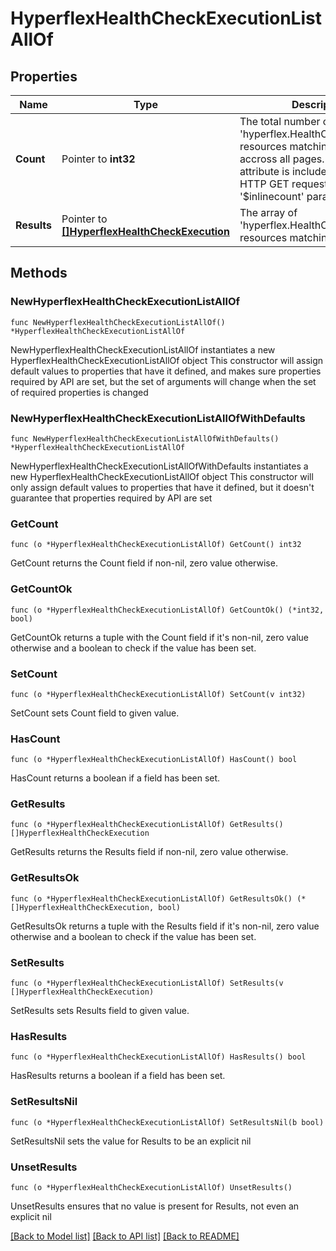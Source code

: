 # HyperflexHealthCheckExecutionListAllOf

## Properties

Name | Type | Description | Notes
------------ | ------------- | ------------- | -------------
**Count** | Pointer to **int32** | The total number of &#39;hyperflex.HealthCheckExecution&#39; resources matching the request, accross all pages. The &#39;Count&#39; attribute is included when the HTTP GET request includes the &#39;$inlinecount&#39; parameter. | [optional] 
**Results** | Pointer to [**[]HyperflexHealthCheckExecution**](HyperflexHealthCheckExecution.md) | The array of &#39;hyperflex.HealthCheckExecution&#39; resources matching the request. | [optional] 

## Methods

### NewHyperflexHealthCheckExecutionListAllOf

`func NewHyperflexHealthCheckExecutionListAllOf() *HyperflexHealthCheckExecutionListAllOf`

NewHyperflexHealthCheckExecutionListAllOf instantiates a new HyperflexHealthCheckExecutionListAllOf object
This constructor will assign default values to properties that have it defined,
and makes sure properties required by API are set, but the set of arguments
will change when the set of required properties is changed

### NewHyperflexHealthCheckExecutionListAllOfWithDefaults

`func NewHyperflexHealthCheckExecutionListAllOfWithDefaults() *HyperflexHealthCheckExecutionListAllOf`

NewHyperflexHealthCheckExecutionListAllOfWithDefaults instantiates a new HyperflexHealthCheckExecutionListAllOf object
This constructor will only assign default values to properties that have it defined,
but it doesn't guarantee that properties required by API are set

### GetCount

`func (o *HyperflexHealthCheckExecutionListAllOf) GetCount() int32`

GetCount returns the Count field if non-nil, zero value otherwise.

### GetCountOk

`func (o *HyperflexHealthCheckExecutionListAllOf) GetCountOk() (*int32, bool)`

GetCountOk returns a tuple with the Count field if it's non-nil, zero value otherwise
and a boolean to check if the value has been set.

### SetCount

`func (o *HyperflexHealthCheckExecutionListAllOf) SetCount(v int32)`

SetCount sets Count field to given value.

### HasCount

`func (o *HyperflexHealthCheckExecutionListAllOf) HasCount() bool`

HasCount returns a boolean if a field has been set.

### GetResults

`func (o *HyperflexHealthCheckExecutionListAllOf) GetResults() []HyperflexHealthCheckExecution`

GetResults returns the Results field if non-nil, zero value otherwise.

### GetResultsOk

`func (o *HyperflexHealthCheckExecutionListAllOf) GetResultsOk() (*[]HyperflexHealthCheckExecution, bool)`

GetResultsOk returns a tuple with the Results field if it's non-nil, zero value otherwise
and a boolean to check if the value has been set.

### SetResults

`func (o *HyperflexHealthCheckExecutionListAllOf) SetResults(v []HyperflexHealthCheckExecution)`

SetResults sets Results field to given value.

### HasResults

`func (o *HyperflexHealthCheckExecutionListAllOf) HasResults() bool`

HasResults returns a boolean if a field has been set.

### SetResultsNil

`func (o *HyperflexHealthCheckExecutionListAllOf) SetResultsNil(b bool)`

 SetResultsNil sets the value for Results to be an explicit nil

### UnsetResults
`func (o *HyperflexHealthCheckExecutionListAllOf) UnsetResults()`

UnsetResults ensures that no value is present for Results, not even an explicit nil

[[Back to Model list]](../README.md#documentation-for-models) [[Back to API list]](../README.md#documentation-for-api-endpoints) [[Back to README]](../README.md)


